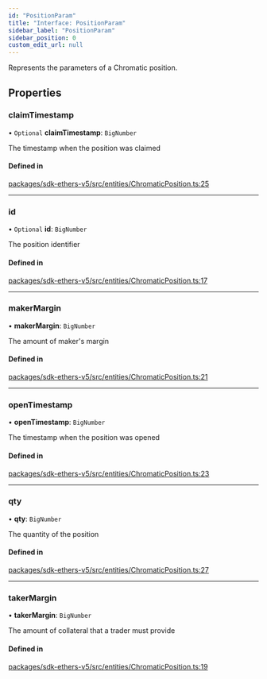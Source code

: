 ```yaml
---
id: "PositionParam"
title: "Interface: PositionParam"
sidebar_label: "PositionParam"
sidebar_position: 0
custom_edit_url: null
---
```


Represents the parameters of a Chromatic position.

## Properties

### claimTimestamp

• `Optional` **claimTimestamp**: `BigNumber`

The timestamp when the position was claimed

#### Defined in

[packages/sdk-ethers-v5/src/entities/ChromaticPosition.ts:25](https://github.com/chromatic-protocol/sdk/blob/5887df0/packages/sdk-ethers-v5/src/entities/ChromaticPosition.ts#L25)

___

### id

• `Optional` **id**: `BigNumber`

The position identifier

#### Defined in

[packages/sdk-ethers-v5/src/entities/ChromaticPosition.ts:17](https://github.com/chromatic-protocol/sdk/blob/5887df0/packages/sdk-ethers-v5/src/entities/ChromaticPosition.ts#L17)

___

### makerMargin

• **makerMargin**: `BigNumber`

The amount of maker's margin

#### Defined in

[packages/sdk-ethers-v5/src/entities/ChromaticPosition.ts:21](https://github.com/chromatic-protocol/sdk/blob/5887df0/packages/sdk-ethers-v5/src/entities/ChromaticPosition.ts#L21)

___

### openTimestamp

• **openTimestamp**: `BigNumber`

The timestamp when the position was opened

#### Defined in

[packages/sdk-ethers-v5/src/entities/ChromaticPosition.ts:23](https://github.com/chromatic-protocol/sdk/blob/5887df0/packages/sdk-ethers-v5/src/entities/ChromaticPosition.ts#L23)

___

### qty

• **qty**: `BigNumber`

The quantity of the position

#### Defined in

[packages/sdk-ethers-v5/src/entities/ChromaticPosition.ts:27](https://github.com/chromatic-protocol/sdk/blob/5887df0/packages/sdk-ethers-v5/src/entities/ChromaticPosition.ts#L27)

___

### takerMargin

• **takerMargin**: `BigNumber`

The amount of collateral that a trader must provide

#### Defined in

[packages/sdk-ethers-v5/src/entities/ChromaticPosition.ts:19](https://github.com/chromatic-protocol/sdk/blob/5887df0/packages/sdk-ethers-v5/src/entities/ChromaticPosition.ts#L19)
